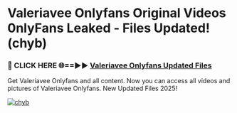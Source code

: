 # Valeriavee Onlyfans Original Videos 0nlyFans Leaked - Files Updated! (chyb)

<h3>🔴 CLICK HERE 🌐==►► <a href="https://tinyurl.com/3hn5wdd3" rel="nofollow">Valeriavee Onlyfans Updated Files</a></h3>

Get Valeriavee Onlyfans and all content. Now you can access all videos and pictures of Valeriavee Onlyfans. New Updated Files 2025!

[![chyb](https://i.imgur.com/4HnBqBT.gif)](https://tinyurl.com/3hn5wdd3)
